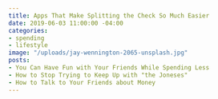 ```yaml
---
title: Apps That Make Splitting the Check So Much Easier
date: 2019-06-03 11:00:00 -04:00
categories:
- spending
- lifestyle
image: "/uploads/jay-wennington-2065-unsplash.jpg"
posts:
- You Can Have Fun with Your Friends While Spending Less
- How to Stop Trying to Keep Up with "the Joneses"
- How to Talk to Your Friends about Money
---
```


